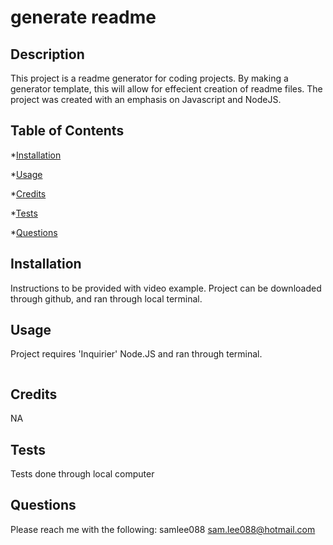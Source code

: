 # generate readme

  ## Description

  This project is a readme generator for coding projects. By making a generator template, this will allow for effecient creation of readme files. The project was created with an emphasis on Javascript and NodeJS.


  ## Table of Contents
  *[Installation](#Installation)

  *[Usage](#Usage)
  
  *[Credits](#Credits)

  *[Tests](#Tests)

  *[Questions](#Questions)

  ## Installation

  Instructions to be provided with video example. Project can be downloaded through github, and ran through local terminal.


  ## Usage

  Project requires 'Inquirier' Node.JS and ran through terminal.

  ![]()


  ## Credits

  NA


  ## Tests

  Tests done through local computer


  ## Questions

  Please reach me with the following:
  samlee088
  sam.lee088@hotmail.com


